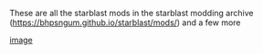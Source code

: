 These are all the starblast mods in the starblast modding archive (https://bhpsngum.github.io/starblast/mods/) and a few more

[image](https://user-images.githubusercontent.com/79283292/110513071-a9719e00-80ba-11eb-8cc3-4152c59c4fe0.png)
